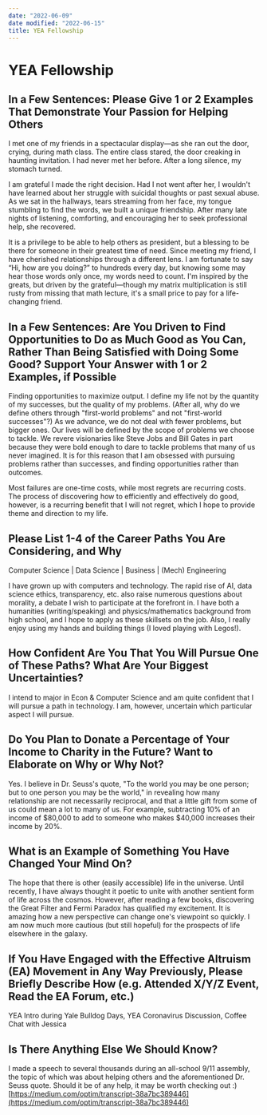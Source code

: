 ```yaml
---
date: "2022-06-09"
date modified: "2022-06-15"
title: YEA Fellowship
---
```


# YEA Fellowship

## In a Few Sentences: Please Give 1 or 2 Examples That Demonstrate Your Passion for Helping Others
I met one of my friends in a spectacular display—as she ran out the door, crying, during math class. The entire class stared, the door creaking in haunting invitation. I had never met her before. After a long silence, my stomach turned.

I am grateful I made the right decision. Had I not went after her, I wouldn't have learned about her struggle with suicidal thoughts or past sexual abuse. As we sat in the hallways, tears streaming from her face, my tongue stumbling to find the words, we built a unique friendship. After many late nights of listening, comforting, and encouraging her to seek professional help, she recovered.

It is a privilege to be able to help others as president, but a blessing to be there for someone in their greatest time of need. Since meeting my friend, I have cherished relationships through a different lens. I am fortunate to say “Hi, how are you doing?” to hundreds every day, but knowing some may hear those words only once, my words need to count. I'm inspired by the greats, but driven by the grateful—though my matrix multiplication is still rusty from missing that math lecture, it's a small price to pay for a life-changing friend.

## In a Few Sentences: Are You Driven to Find Opportunities to Do as Much Good as You Can, Rather Than Being Satisfied with Doing Some Good? Support Your Answer with 1 or 2 Examples, if Possible
Finding opportunities to maximize output. I define my life not by the quantity of my successes, but the quality of my problems. (After all, why do we define others through "first-world problems" and not "first-world successes"?) As we advance, we do not deal with fewer problems, but bigger ones. Our lives will be defined by the scope of problems we choose to tackle. We revere visionaries like Steve Jobs and Bill Gates in part because they were bold enough to dare to tackle problems that many of us never imagined. It is for this reason that I am obsessed with pursuing problems rather than successes, and finding opportunities rather than outcomes.

Most failures are one-time costs, while most regrets are recurring costs. The process of discovering how to efficiently and effectively do good, however, is a recurring benefit that I will not regret, which I hope to provide theme and direction to my life.

## Please List 1-4 of the Career Paths You Are Considering, and Why
Computer Science | Data Science | Business | (Mech) Engineering

I have grown up with computers and technology. The rapid rise of AI, data science ethics, transparency, etc. also raise numerous questions about morality, a debate I wish to participate at the forefront in. I have both a humanities (writing/speaking) and physics/mathematics background from high school, and I hope to apply as these skillsets on the job. Also, I really enjoy using my hands and building things (I loved playing with Legos!).

## How Confident Are You That You Will Pursue One of These Paths? What Are Your Biggest Uncertainties?
I intend to major in Econ & Computer Science and am quite confident that I will pursue a path in technology. I am, however, uncertain which particular aspect I will pursue.

## Do You Plan to Donate a Percentage of Your Income to Charity in the Future? Want to Elaborate on Why or Why Not?
Yes. I believe in Dr. Seuss's quote, "To the world you may be one person; but to one person you may be the world," in revealing how many relationship are not necessarily reciprocal, and that a little gift from some of us could mean a lot to many of us. For example, subtracting 10% of an income of $80,000 to add to someone who makes $40,000 increases their income by 20%.

## What is an Example of Something You Have Changed Your Mind On?
The hope that there is other (easily accessible) life in the universe. Until recently, I have always thought it poetic to unite with another sentient form of life across the cosmos. However, after reading a few books, discovering the Great Filter and Fermi Paradox has qualified my excitement. It is amazing how a new perspective can change one's viewpoint so quickly. I am now much more cautious (but still hopeful) for the prospects of life elsewhere in the galaxy.

## If You Have Engaged with the Effective Altruism (EA) Movement in Any Way Previously, Please Briefly Describe How (e.g. Attended X/Y/Z Event, Read the EA Forum, etc.)
YEA Intro during Yale Bulldog Days, YEA Coronavirus Discussion, Coffee Chat with Jessica

## Is There Anything Else We Should Know?
I made a speech to several thousands during an all-school 9/11 assembly, the topic of which was about helping others and the aforementioned Dr. Seuss quote. Should it be of any help, it may be worth checking out :) [https://medium.com/optim/transcript-38a7bc389446](https://medium.com/optim/transcript-38a7bc389446)
